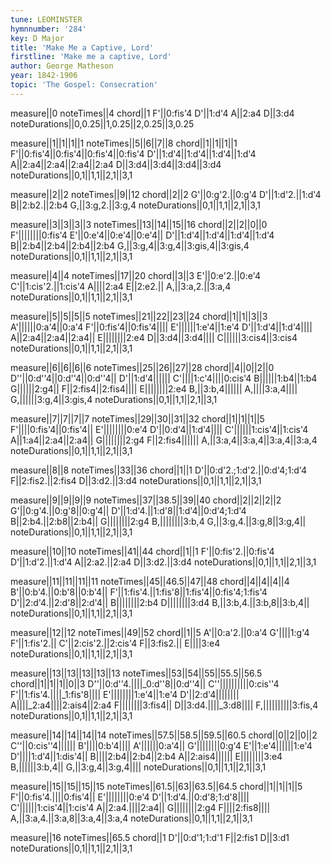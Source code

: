 ```yaml
---
tune: LEOMINSTER
hymnnumber: '284'
key: D Major
title: 'Make Me a Captive, Lord'
firstline: 'Make me a captive, Lord'
author: George Matheson
year: 1842-1906
topic: 'The Gospel: Consecration'
---
```

measure||0
noteTimes||4
chord||1
F'||0:fis'4
D'||1:d'4
A||2:a4
D||3:d4
noteDurations||0,0.25||1,0.25||2,0.25||3,0.25

measure||1||1||1||1
noteTimes||5||6||7||8
chord||1||1||1||1
F'||0:fis'4||0:fis'4||0:fis'4||0:fis'4
D'||1:d'4||1:d'4||1:d'4||1:d'4
A||2:a4||2:a4||2:a4||2:a4
D||3:d4||3:d4||3:d4||3:d4
noteDurations||0,1||1,1||2,1||3,1

measure||2||2
noteTimes||9||12
chord||2||2
G'||0:g'2.||0:g'4
D'||1:d'2.||1:d'4
B||2:b2.||2:b4
G,||3:g,2.||3:g,4
noteDurations||0,1||1,1||2,1||3,1

measure||3||3||3||3
noteTimes||13||14||15||16
chord||2||2||0||0
F'||||||||0:fis'4
E'||0:e'4||0:e'4||0:e'4||
D'||1:d'4||1:d'4||1:d'4||1:d'4
B||2:b4||2:b4||2:b4||2:b4
G,||3:g,4||3:g,4||3:gis,4||3:gis,4
noteDurations||0,1||1,1||2,1||3,1

measure||4||4
noteTimes||17||20
chord||3||3
E'||0:e'2.||0:e'4
C'||1:cis'2.||1:cis'4
A||||2:a4
E||2:e2.||
A,||3:a,2.||3:a,4
noteDurations||0,1||1,1||2,1||3,1

measure||5||5||5||5
noteTimes||21||22||23||24
chord||1||1||3||3
A'||||||0:a'4||0:a'4
F'||0:fis'4||0:fis'4||||
E'||||||1:e'4||1:e'4
D'||1:d'4||1:d'4||||
A||2:a4||2:a4||2:a4||
E||||||||2:e4
D||3:d4||3:d4||||
C||||||3:cis4||3:cis4
noteDurations||0,1||1,1||2,1||3,1

measure||6||6||6||6
noteTimes||25||26||27||28
chord||4||0||2||0
D''||0:d''4||0:d''4||0:d''4||
D'||1:d'4||||||
C'||||1:c'4||||0:cis'4
B||||||1:b4||1:b4
G||||||2:g4||
F||2:fis4||2:fis4||||
E||||||||2:e4
B,||3:b,4||||||
A,||||3:a,4||||
G,||||||3:g,4||3:gis,4
noteDurations||0,1||1,1||2,1||3,1

measure||7||7||7||7
noteTimes||29||30||31||32
chord||1||1||1||5
F'||||0:fis'4||0:fis'4||
E'||||||||0:e'4
D'||0:d'4||1:d'4||||
C'||||||1:cis'4||1:cis'4
A||1:a4||2:a4||2:a4||
G||||||||2:g4
F||2:fis4||||||
A,||3:a,4||3:a,4||3:a,4||3:a,4
noteDurations||0,1||1,1||2,1||3,1

measure||8||8
noteTimes||33||36
chord||1||1
D'||0:d'2.;1:d'2.||0:d'4;1:d'4
F||2:fis2.||2:fis4
D||3:d2.||3:d4
noteDurations||0,1||1,1||2,1||3,1

measure||9||9||9||9
noteTimes||37||38.5||39||40
chord||2||2||2||2
G'||0:g'4.||0:g'8||0:g'4||
D'||1:d'4.||1:d'8||1:d'4||0:d'4;1:d'4
B||2:b4.||2:b8||2:b4||
G||||||||2:g4
B,||||||||3:b,4
G,||3:g,4.||3:g,8||3:g,4||
noteDurations||0,1||1,1||2,1||3,1

measure||10||10
noteTimes||41||44
chord||1||1
F'||0:fis'2.||0:fis'4
D'||1:d'2.||1:d'4
A||2:a2.||2:a4
D||3:d2.||3:d4
noteDurations||0,1||1,1||2,1||3,1

measure||11||11||11||11
noteTimes||45||46.5||47||48
chord||4||4||4||4
B'||0:b'4.||0:b'8||0:b'4||
F'||1:fis'4.||1:fis'8||1:fis'4||0:fis'4;1:fis'4
D'||2:d'4.||2:d'8||2:d'4||
B||||||||2:b4
D||||||||3:d4
B,||3:b,4.||3:b,8||3:b,4||
noteDurations||0,1||1,1||2,1||3,1

measure||12||12
noteTimes||49||52
chord||1||5
A'||0:a'2.||0:a'4
G'||||1:g'4
F'||1:fis'2.||
C'||2:cis'2.||2:cis'4
F||3:fis2.||
E||||3:e4
noteDurations||0,1||1,1||2,1||3,1

measure||13||13||13||13||13
noteTimes||53||54||55||55.5||56.5
chord||1||1||1||0||3
D''||0:d''4.||||_0:d''8||0:d''4||
C''||||||||||0:cis''4
F'||1:fis'4.||||_1:fis'8||||
E'||||||||1:e'4||1:e'4
D'||2:d'4||||||||
A||||_2:a4||||2:ais4||2:a4
F||||||||3:fis4||
D||3:d4.||||_3:d8||||
F,||||||||||3:fis,4
noteDurations||0,1||1,1||2,1||3,1

measure||14||14||14||14
noteTimes||57.5||58.5||59.5||60.5
chord||0||2||0||2
C''||0:cis''4||||||
B'||||0:b'4||||
A'||||||0:a'4||
G'||||||||0:g'4
E'||1:e'4||||||1:e'4
D'||||1:d'4||1:dis'4||
B||||2:b4||2:b4||2:b4
A||2:ais4||||||
E||||||||3:e4
B,||||||3:b,4||
G,||3:g,4||3:g,4||||
noteDurations||0,1||1,1||2,1||3,1

measure||15||15||15||15
noteTimes||61.5||63||63.5||64.5
chord||1||1||1||5
F'||0:fis'4.||||0:fis'4||
E'||||||||0:e'4
D'||1:d'4.||0:d'8;1:d'8||||
C'||||||1:cis'4||1:cis'4
A||2:a4.||||2:a4||
G||||||||2:g4
F||||2:fis8||||
A,||3:a,4.||3:a,8||3:a,4||3:a,4
noteDurations||0,1||1,1||2,1||3,1

measure||16
noteTimes||65.5
chord||1
D'||0:d'1;1:d'1
F||2:fis1
D||3:d1
noteDurations||0,1||1,1||2,1||3,1

